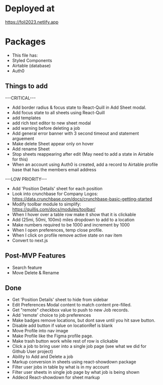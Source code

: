 # Deployed at

https://foli2023.netlify.app

# Packages

- This file has:
- Styled Components
- Airtable (database)
- Auth0

## Things to add

---CRITICAL---

- Add border radius & focus state to React-Quill in Add Sheet modal.
- Add focus state to all sheets using React-Quill
- add templates
- add rich text editor to new sheet modal
- add warning before deleting a job
- Add general error banner with 3 second timeout and statement arguement
- Make delete Sheet appear only on hover
- Add rename Sheet
- Stop sheets reappearing after edit (May need to add a state in Airtable for this)
- When an account using Auth0 is created, add a record to Airtable profile base that has the members email address

---LOW PRIORITY---

- Add 'Position Details' sheet for each position
- Look into crunchbase for Company Logos: https://data.crunchbase.com/docs/crunchbase-basic-getting-started
- Modify toolbar module to simplify: https://quilljs.com/docs/modules/toolbar/
- When I hover over a table row make it show that it is clickable
- Add (25mi, 50mi, 100mi) miles dropdown to add to a location
- Make numbers required to be 1000 and increment by 1000
- When I open preferences, temp close profile.
- When I click on profile remove active state on nav item
- Convert to next.js

## Post-MVP Features

- Search feature
- Move Delete & Rename

## Done

- Get 'Position Details' sheet to hide from sidebar
- Edit Preferences Modal content to match content pre-filled.
- Get "remote" checkbox value to push to new Job records.
- Add 'remote' choice to job preferences
- Make badges remove locations, but dont save until you hit save button.
- Disable add button if value on locationRef is blank
- Move Profile into nav image
- Make Profile like the Figma profile page.
- Make trash button work while rest of row is clickable
- Click a job to bring user into a single job page (see what we did for Github User project)
- Ability to Add and Delete a job
- Markup conversion in sheets using react-showdown package
- Filter user jobs in table by what is in my account
- Filter user sheets in single job page by what job is being shown
- Addecd React-showdown for sheet markup
